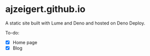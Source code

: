 # ajzeigert.github.io

A static site built with Lume and Deno and hosted on Deno Deploy.

To-do:

- [x] Home page
- [x] Blog